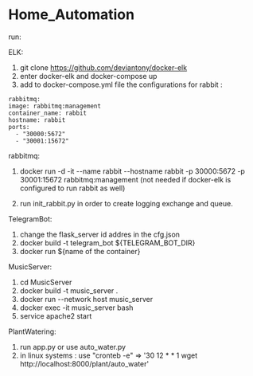 # Home_Automation

run:

ELK:
  1. git clone https://github.com/deviantony/docker-elk
  2. enter docker-elk and docker-compose up
  3. add to docker-compose.yml file the configurations for rabbit : 
    
    rabbitmq:
    image: rabbitmq:management
    container_name: rabbit
    hostname: rabbit
    ports:
      - "30000:5672"
      - "30001:15672"
  
rabbitmq:
  1. docker run -d -it --name rabbit --hostname rabbit -p 30000:5672 -p 30001:15672 rabbitmq:management 
     (not needed if docker-elk is configured to run rabbit as well)
  
  2. run init_rabbit.py in order to create logging exchange and queue.


TelegramBot:
  1. change the flask_server id addres in the cfg.json
  2. docker build -t telegram_bot ${TELEGRAM_BOT_DIR} 
  3. docker run ${name of the container}
  
 MusicServer:
  1. cd MusicServer
  2. docker build -t music_server .
  3. docker run  --network host music_server
  4. docker exec -it music_server bash
  5. service apache2 start
  
 PlantWatering:
 1. run app.py or use auto_water.py
 2. in linux systems : use "cronteb -e" => '30 12 * * 1 wget http://localhost:8000/plant/auto_water'


